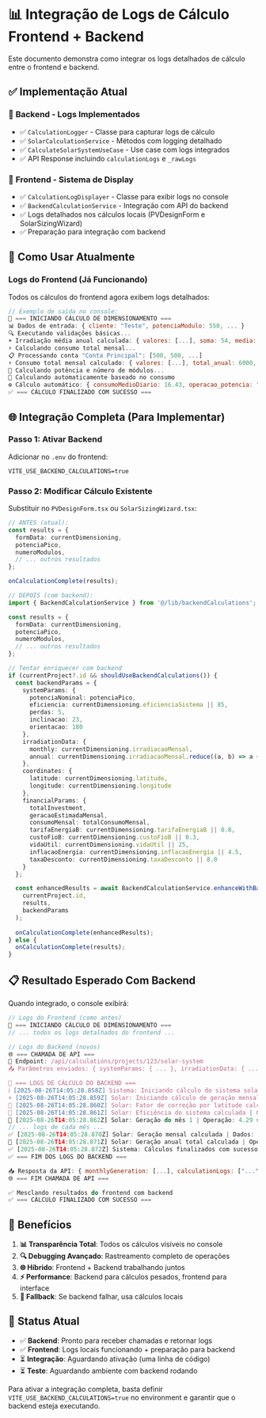 # 📊 Integração de Logs de Cálculo Frontend + Backend

Este documento demonstra como integrar os logs detalhados de cálculo entre o frontend e backend.

## ✅ Implementação Atual

### 🚀 **Backend - Logs Implementados**
- ✅ `CalculationLogger` - Classe para capturar logs de cálculo
- ✅ `SolarCalculationService` - Métodos com logging detalhado
- ✅ `CalculateSolarSystemUseCase` - Use case com logs integrados
- ✅ API Response incluindo `calculationLogs` e `_rawLogs`

### 🎨 **Frontend - Sistema de Display**
- ✅ `CalculationLogDisplayer` - Classe para exibir logs no console
- ✅ `BackendCalculationService` - Integração com API do backend
- ✅ Logs detalhados nos cálculos locais (PVDesignForm e SolarSizingWizard)
- ✅ Preparação para integração com backend

## 🔧 Como Usar Atualmente

### **Logs do Frontend (Já Funcionando)**
Todos os cálculos do frontend agora exibem logs detalhados:

```javascript
// Exemplo de saída no console:
🚀 === INICIANDO CÁLCULO DE DIMENSIONAMENTO ===
📊 Dados de entrada: { cliente: "Teste", potenciaModulo: 550, ... }
🔍 Executando validações básicas...
☀️ Irradiação média anual calculada: { valores: [...], soma: 54, media: 4.5, operacao: 'soma / 12' }
⚡ Calculando consumo total mensal...
📋 Processando conta "Conta Principal": [500, 500, ...]
⚡ Consumo total mensal calculado: { valores: [...], total_anual: 6000, operacao: 'soma de todas as contas por mês' }
🔧 Calculando potência e número de módulos...
🧮 Calculando automaticamente baseado no consumo
⚙️ Cálculo automático: { consumoMedioDiario: 16.43, operacao_potencia: "16.43 ÷ (4.5 × 0.85)", potenciaPico_calculada: 4.29, numeroModulos_final: 8 }
✅ === CÁLCULO FINALIZADO COM SUCESSO ===
```

## 🌐 Integração Completa (Para Implementar)

### **Passo 1: Ativar Backend**
Adicionar no `.env` do frontend:
```env
VITE_USE_BACKEND_CALCULATIONS=true
```

### **Passo 2: Modificar Cálculo Existente**
Substituir no `PVDesignForm.tsx` ou `SolarSizingWizard.tsx`:

```typescript
// ANTES (atual):
const results = {
  formData: currentDimensioning,
  potenciaPico,
  numeroModulos,
  // ... outros resultados
};

onCalculationComplete(results);

// DEPOIS (com backend):
import { BackendCalculationService } from '@/lib/backendCalculations';

const results = {
  formData: currentDimensioning,
  potenciaPico,
  numeroModulos,
  // ... outros resultados
};

// Tentar enriquecer com backend
if (currentProject?.id && shouldUseBackendCalculations()) {
  const backendParams = {
    systemParams: {
      potenciaNominal: potenciaPico,
      eficiencia: currentDimensioning.eficienciaSistema || 85,
      perdas: 5,
      inclinacao: 23,
      orientacao: 180
    },
    irradiationData: {
      monthly: currentDimensioning.irradiacaoMensal,
      annual: currentDimensioning.irradiacaoMensal.reduce((a, b) => a + b, 0)
    },
    coordinates: {
      latitude: currentDimensioning.latitude,
      longitude: currentDimensioning.longitude
    },
    financialParams: {
      totalInvestment,
      geracaoEstimadaMensal,
      consumoMensal: totalConsumoMensal,
      tarifaEnergiaB: currentDimensioning.tarifaEnergiaB || 0.8,
      custoFioB: currentDimensioning.custoFioB || 0.3,
      vidaUtil: currentDimensioning.vidaUtil || 25,
      inflacaoEnergia: currentDimensioning.inflacaoEnergia || 4.5,
      taxaDesconto: currentDimensioning.taxaDesconto || 8.0
    }
  };

  const enhancedResults = await BackendCalculationService.enhanceWithBackendCalculations(
    currentProject.id,
    results,
    backendParams
  );
  
  onCalculationComplete(enhancedResults);
} else {
  onCalculationComplete(results);
}
```

## 📋 Resultado Esperado Com Backend

Quando integrado, o console exibirá:

```javascript
// Logs do Frontend (como antes)
🚀 === INICIANDO CÁLCULO DE DIMENSIONAMENTO ===
// ... todos os logs detalhados do frontend ...

// Logs do Backend (novos)
🌐 === CHAMADA DE API ===
📍 Endpoint: /api/calculations/projects/123/solar-system
📤 Parâmetros enviados: { systemParams: { ... }, irradiationData: { ... } }

🚀 === LOGS DE CÁLCULO DO BACKEND ===
ℹ️ [2025-08-26T14:05:28.858Z] Sistema: Iniciando cálculo do sistema solar | Dados: {"projectId":"123","userId":"456"}
☀️ [2025-08-26T14:05:28.859Z] Solar: Iniciando cálculo de geração mensal | Dados: {"potenciaNominal":4.29,"eficiencia":85,"perdas":5}
🧮 [2025-08-26T14:05:28.860Z] Solar: Fator de correção por latitude calculado | Operação: getLatitudeFactor(-23.5505) | Dados: {"latitudeFactor":0.95}
🧮 [2025-08-26T14:05:28.861Z] Solar: Eficiência do sistema calculada | Operação: (85 / 100) × (1 - 5 / 100) | Dados: {"systemEfficiency":0.8075}
🧮 [2025-08-26T14:05:28.862Z] Solar: Geração do mês 1 | Operação: 4.29 × 4.5 × 0.8075 × 0.95 × 30 | Dados: {"mes":1,"irradiation":4.5,"generation":448.2}
// ... logs de cada mês ...
✅ [2025-08-26T14:05:28.870Z] Solar: Geração mensal calculada | Dados: {"monthlyGeneration":[448.2,445.1,...],"totalAnual":5234.5}
🧮 [2025-08-26T14:05:28.871Z] Solar: Geração anual total calculada | Operação: soma(448.2 + 445.1 + ...) | Dados: {"annualGeneration":5234.5}
✅ [2025-08-26T14:05:28.872Z] Sistema: Cálculos finalizados com sucesso | Dados: {"monthlyGeneration":[...],"annualGeneration":5234.5}
✅ === FIM DOS LOGS DO BACKEND ===

📥 Resposta da API: { monthlyGeneration: [...], calculationLogs: ["..."], _rawLogs: [...] }
🌐 === FIM CHAMADA DE API ===

✅ Mesclando resultados do frontend com backend
✅ === CÁLCULO FINALIZADO COM SUCESSO ===
```

## 🎯 Benefícios

1. **📊 Transparência Total**: Todos os cálculos visíveis no console
2. **🔍 Debugging Avançado**: Rastreamento completo de operações
3. **🌐 Híbrido**: Frontend + Backend trabalhando juntos
4. **⚡ Performance**: Backend para cálculos pesados, frontend para interface
5. **🔄 Fallback**: Se backend falhar, usa cálculos locais

## 🚀 Status Atual

- ✅ **Backend**: Pronto para receber chamadas e retornar logs
- ✅ **Frontend**: Logs locais funcionando + preparação para backend
- ⏳ **Integração**: Aguardando ativação (uma linha de código)
- ⏳ **Teste**: Aguardando ambiente com backend rodando

Para ativar a integração completa, basta definir `VITE_USE_BACKEND_CALCULATIONS=true` no environment e garantir que o backend esteja executando.